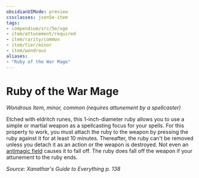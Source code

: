 ```yaml
---
obsidianUIMode: preview
cssclasses: json5e-item
tags:
- compendium/src/5e/xge
- item/attunement/required
- item/rarity/common
- item/tier/minor
- item/wondrous
aliases: 
- "Ruby of the War Mage"
---
```

# Ruby of the War Mage
*Wondrous Item, minor, common (requires attunement by a spellcaster)*  


Etched with eldritch runes, this 1-inch-diameter ruby allows you to use a simple or martial weapon as a spellcasting focus for your spells. For this property to work, you must attach the ruby to the weapon by pressing the ruby against it for at least 10 minutes. Thereafter, the ruby can't be removed unless you detach it as an action or the weapon is destroyed. Not even an [antimagic field](z_compendium/spells/antimagic-field.md) causes it to fall off. The ruby does fall off the weapon if your attunement to the ruby ends.

*Source: Xanathar's Guide to Everything p. 138*